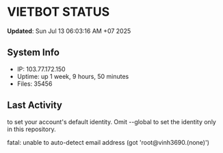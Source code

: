 # VIETBOT STATUS
**Updated**: Sun Jul 13 06:03:16 AM +07 2025

## System Info
- IP: 103.77.172.150
- Uptime: up 1 week, 9 hours, 50 minutes
- Files: 35456

## Last Activity

to set your account's default identity.
Omit --global to set the identity only in this repository.

fatal: unable to auto-detect email address (got 'root@vinh3690.(none)')
